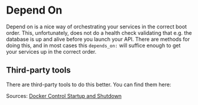 # Depend On

Depend on is a nice way of orchestrating your services in the correct boot order.
This, unfortunately, does not do a health check validating that e.g. the database is up and alive before you launch your API.
There are methods for doing this, and in most cases this `depends_on:` will suffice enough to get your services up in the correct order.

## Third-party tools

There are third-party tools to do this better.
You can find them here:

Sources:
[Docker Control Startup and Shutdown](https://docs.docker.com/compose/startup-order/)
